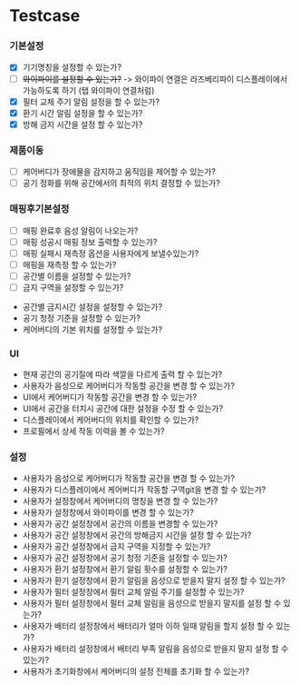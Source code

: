 # Testcase

### 기본설정
- [x] 기기명칭을 설정할 수 있는가?
- [ ] ~~와이파이를 설정할 수 있는가?~~ -> 와이파이 연결은 라즈베리파이 디스플레이에서 가능하도록 하기 (탭 와이파이 연결처럼)
- [x] 필터 교체 주기 알림 설정을 할 수 있는가?
- [x] 환기 시간 알림 설정을 할 수 있는가?
- [x] 방해 금지 시간을 설정 할 수 있는가?

### 제품이동
- [ ] 케어버디가 장애물을 감지하고 움직임을 제어할 수 있는가?
- [ ] 공기 정화를 위해 공간에서의 최적의 위치 결정할 수 있는가?

### 매핑후기본설정
- [ ] 매핑 완료후 음성 알림이 나오는가?
- [ ] 매핑 성공시 매핑 정보 출력할 수 있는가?
- [ ] 매핑 실패시 재측정 옵션을 사용자에게 보낼수있는가?
- [ ] 매핑을 재측정 할 수 있는가?
- [ ] 공간별 이름을 설정할 수 있는가?
- [ ] 금지 구역을 설정할 수 있는가?
- 공간별 금지시간 설정을 설정할 수 있는가?
- 공기 청정 기준을 설정할 수 있는가?
- 케어버디의 기본 위치를 설정할 수 있는가?

### UI
- 현재 공간의 공기질에 따라 색깔을 다르게 출력 할 수 있는가?
- 사용자가 음성으로 케어버디가 작동할 공간을 변경 할 수 있는가?
- UI에서 케어버디가 작동할 공간을 변경 할 수 있는가?
- UI에서 공간을 터치시 공간에 대한 설정을 수정 할 수 있는가?
- 디스플레이에서 케어버디의 위치를 확인할 수 있는가?
- 프로필에서 상세 작동 이력을 볼 수 있는가?

### 설정
- 사용자가 음성으로 케어버디가 작동할 공간을 변경 할 수 있는가?
- 사용자가 디스플레이에서 케어버디가 작동할 구역git을 변경 할 수 있는가?
- 사용자가 설정창에서 케어버디의 명칭을 변경 할 수 있는가?
- 사용자가 설정창에서 와이파이를 변경 할 수 있는가?
- 사용자가 공간 설정창에서 공간의 이름을 변경할 수 있는가?
- 사용자가 공간 설정창에서 공간의 방해금지 시간을 설정 할 수 있는가?
- 사용자가 공간 설정창에서 금지 구역을 지정할 수 있는가?
- 사용자가 공간 설정창에서 공기 청정 기준을 설정할 수 있는가?
- 사용자가 환기 설정창에서 환기 알림 횟수를 설정할 수 있는가?
- 사용자가 환기 설정창에서 환기 알림을 음성으로 받을지 말지 설정 할 수 있는가?
- 사용자가 필터 설정창에서 필터 교체 알림 주기를 설정할 수 있는가?
- 사용자가 필터 설정창에서 필터 교체 알림을 음성으로 받을지 말지를 설정 할 수 있는가?
- 사용자가 배터리 설정창에서 배터리가 얼마 이하 일때 알림을 할지 설정 할 수 있는가?
- 사용자가 배터리 설정창에서 배터리 부족 알림을 음성으로 받을지 말지 설정 할 수 있는가?
- 사용자가 초기화창에서 케어버디의 설정 전체를 초기화 할 수 있는가?

